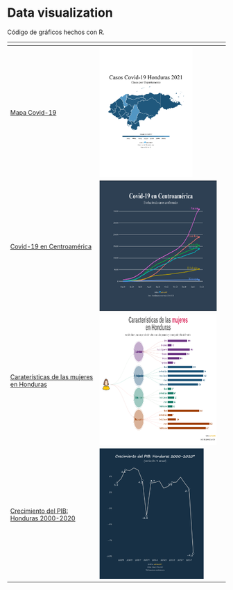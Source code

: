 # Data visualization
Código de gráficos hechos con R.

| <!-- --> | <!-- --> | <!-- --> |
| --- | --- | --- |
| [Mapa Covid-19](map_covid19_dept_hn) | <a href="map_covid19_dept_hn"><img src="map_covid19_dept_hn/map_hn.png" alt="Mapa Covid-19" height="300" weight="300"></a> |  
| [Covid-19 en Centroamérica](line_covid19_ca) | <a href="line_covid19_ca"><img src="line_covid19_ca/line_sta.png" alt="Covid-19 en Centroamérica" height="300" weight="700"></a> |
| [Caraterísticas de las mujeres en Honduras](woman_hn) | <a href="woman_hn"><img src="woman_hn/woman.png" alt="Caraterísticas de las mujeres en Honduras" height="300" weight="800"></a> |
| [Crecimiento del PIB: Honduras 2000-2020](pib_hn) | <a href="pib_hn"><img src="pib_hn/pib.png" alt="Crecimiento" height="300" weight="800"></a> |